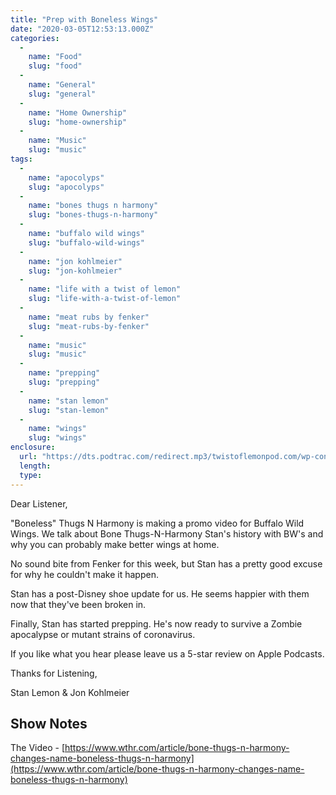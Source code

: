 ```yaml
---
title: "Prep with Boneless Wings"
date: "2020-03-05T12:53:13.000Z"
categories: 
  - 
    name: "Food"
    slug: "food"
  - 
    name: "General"
    slug: "general"
  - 
    name: "Home Ownership"
    slug: "home-ownership"
  - 
    name: "Music"
    slug: "music"
tags: 
  - 
    name: "apocolyps"
    slug: "apocolyps"
  - 
    name: "bones thugs n harmony"
    slug: "bones-thugs-n-harmony"
  - 
    name: "buffalo wild wings"
    slug: "buffalo-wild-wings"
  - 
    name: "jon kohlmeier"
    slug: "jon-kohlmeier"
  - 
    name: "life with a twist of lemon"
    slug: "life-with-a-twist-of-lemon"
  - 
    name: "meat rubs by fenker"
    slug: "meat-rubs-by-fenker"
  - 
    name: "music"
    slug: "music"
  - 
    name: "prepping"
    slug: "prepping"
  - 
    name: "stan lemon"
    slug: "stan-lemon"
  - 
    name: "wings"
    slug: "wings"
enclosure: 
  url: "https://dts.podtrac.com/redirect.mp3/twistoflemonpod.com/wp-content/uploads/2020/03/086-lwatol-20200305.mp3"
  length: 
  type: 
---
```


Dear Listener,

"Boneless" Thugs N Harmony is making a promo video for Buffalo Wild Wings. We talk about Bone Thugs-N-Harmony Stan's history with BW's and why you can probably make better wings at home.

No sound bite from Fenker for this week, but Stan has a pretty good excuse for why he couldn't make it happen.

Stan has a post-Disney shoe update for us. He seems happier with them now that they've been broken in.

Finally, Stan has started prepping. He's now ready to survive a Zombie apocalypse or mutant strains of coronavirus.

If you like what you hear please leave us a 5-star review on Apple Podcasts.

Thanks for Listening,

Stan Lemon & Jon Kohlmeier

## Show Notes

The Video - [https://www.wthr.com/article/bone-thugs-n-harmony-changes-name-boneless-thugs-n-harmony](https://www.wthr.com/article/bone-thugs-n-harmony-changes-name-boneless-thugs-n-harmony)
